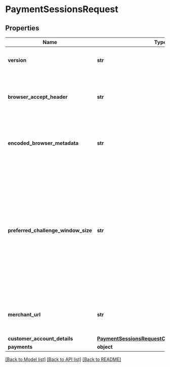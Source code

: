 # PaymentSessionsRequest

## Properties
Name | Type | Description | Notes
------------ | ------------- | ------------- | -------------
**version** | **str** | The version of the EgPayments.js library. | 
**browser_accept_header** | **str** | The customer&#39;s browser accept header that was used in the booking request. | 
**encoded_browser_metadata** | **str** | Encoded browser metadata, provided by the EgPayments.js library. | 
**preferred_challenge_window_size** | **str** | The preferred window size that needs to be displayed to the customer. Following are the possible values of this field:   * &#x60;extra_small&#x60;: 250 x 400   * &#x60;small&#x60;: 390 x 400   * &#x60;medium&#x60;: 600 x 400   * &#x60;large&#x60;: 500 x 600   * &#x60;full_screen&#x60;: Full screen  | 
**merchant_url** | **str** | Fully qualified URL of merchant website or customer care site. | 
**customer_account_details** | [**PaymentSessionsRequestCustomerAccountDetails**](PaymentSessionsRequestCustomerAccountDetails.md) |  | 
**payments** | **object** |  | 

[[Back to Model list]](../README.md#documentation-for-models) [[Back to API list]](../README.md#documentation-for-api-endpoints) [[Back to README]](../README.md)


